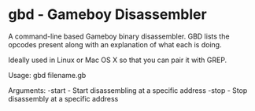 # gbd - Gameboy Disassembler

A command-line based Gameboy binary disassembler. GBD lists the opcodes present along with an explanation of what each is doing.

Ideally used in Linux or Mac OS X so that you can pair it with GREP.

Usage: gbd filename.gb

Arguments:
-start - Start disassembling at a specific address
-stop - Stop disassembly at a specific address
